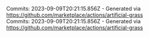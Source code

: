 Commits: 2023-09-09T20:21:15.856Z - Generated via https://github.com/marketplace/actions/artificial-grass
<br>
Commits: 2023-09-09T20:21:15.856Z - Generated via https://github.com/marketplace/actions/artificial-grass
<br>
